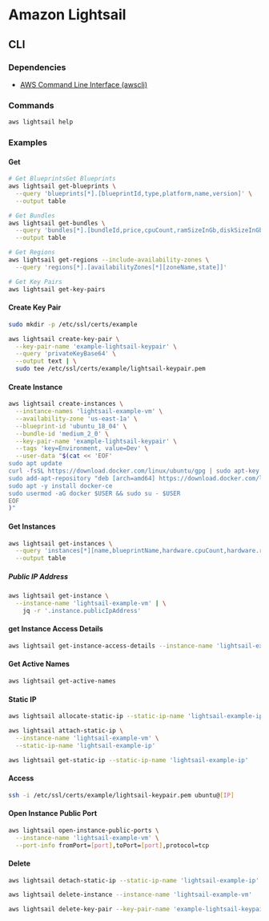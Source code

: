 # Amazon Lightsail

## CLI

### Dependencies

- [AWS Command Line Interface (awscli)](/awscli.md)

### Commands

```sh
aws lightsail help
```

### Examples

#### Get

```sh
# Get BlueprintsGet Blueprints
aws lightsail get-blueprints \
  --query 'blueprints[*].[blueprintId,type,platform,name,version]' \
  --output table

# Get Bundles
aws lightsail get-bundles \
  --query 'bundles[*].[bundleId,price,cpuCount,ramSizeInGb,diskSizeInGb]' \
  --output table

# Get Regions
aws lightsail get-regions --include-availability-zones \
  --query 'regions[*].[availabilityZones[*][zoneName,state]]'

# Get Key Pairs
aws lightsail get-key-pairs
```

#### Create Key Pair

```sh
sudo mkdir -p /etc/ssl/certs/example
```

```sh
aws lightsail create-key-pair \
  --key-pair-name 'example-lightsail-keypair' \
  --query 'privateKeyBase64' \
  --output text | \
  sudo tee /etc/ssl/certs/example/lightsail-keypair.pem
```

#### Create Instance

```sh
aws lightsail create-instances \
  --instance-names 'lightsail-example-vm' \
  --availability-zone 'us-east-1a' \
  --blueprint-id 'ubuntu_18_04' \
  --bundle-id 'medium_2_0' \
  --key-pair-name 'example-lightsail-keypair' \
  --tags 'key=Environment, value=Dev' \
  --user-data "$(cat << 'EOF'
sudo apt update
curl -fsSL https://download.docker.com/linux/ubuntu/gpg | sudo apt-key add - && sudo apt-key fingerprint 0EBFCD88
sudo add-apt-repository "deb [arch=amd64] https://download.docker.com/linux/ubuntu $(lsb_release -cs) stable"
sudo apt -y install docker-ce
sudo usermod -aG docker $USER && sudo su - $USER
EOF
)"
```

#### Get Instances

```sh
aws lightsail get-instances \
  --query 'instances[*][name,blueprintName,hardware.cpuCount,hardware.ramSizeInGb,state.name]' \
  --output table
```

##### Public IP Address

```sh
aws lightsail get-instance \
  --instance-name 'lightsail-example-vm' | \
    jq -r '.instance.publicIpAddress'
```

#### get Instance Access Details

```sh
aws lightsail get-instance-access-details --instance-name 'lightsail-example-vm'
```

#### Get Active Names

```sh
aws lightsail get-active-names
```

#### Static IP

```sh
aws lightsail allocate-static-ip --static-ip-name 'lightsail-example-ip'

aws lightsail attach-static-ip \
  --instance-name 'lightsail-example-vm' \
  --static-ip-name 'lightsail-example-ip'

aws lightsail get-static-ip --static-ip-name 'lightsail-example-ip'
```

#### Access

```sh
ssh -i /etc/ssl/certs/example/lightsail-keypair.pem ubuntu@[IP]
```

#### Open Instance Public Port

```sh
aws lightsail open-instance-public-ports \
  --instance-name 'lightsail-example-vm' \
  --port-info fromPort=[port],toPort=[port],protocol=tcp
```

#### Delete

```sh
aws lightsail detach-static-ip --static-ip-name 'lightsail-example-ip'

aws lightsail delete-instance --instance-name 'lightsail-example-vm'

aws lightsail delete-key-pair --key-pair-name 'example-lightsail-keypair'
```
